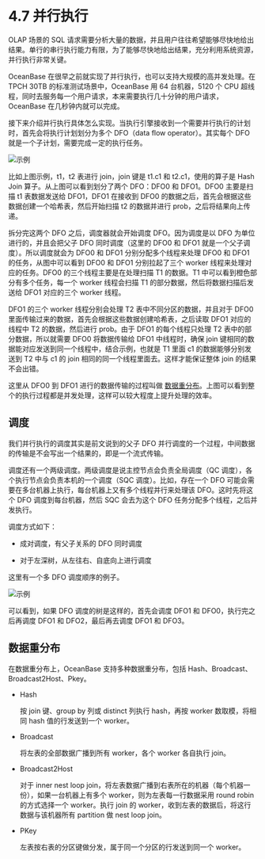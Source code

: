 # 4.7 并行执行

OLAP 场景的 SQL 请求需要分析大量的数据，并且用户往往希望能够尽快地给出结果。单行的串行执行能力有限，为了能够尽快地给出结果，充分利用系统资源，并行执行非常关键。

OceanBase 在很早之前就实现了并行执行，也可以支持大规模的高并发处理。在 TPCH 30TB 的标准测试场景中，OceanBase 用 64 台机器，5120 个 CPU 超线程，同时去服务每一个用户请求，本来需要执行几十分钟的用户请求，OceanBase 在几秒钟内就可以完成。

接下来介绍并行执行具体怎么实现。当执行引擎接收到一个需要并行执行的计划时，首先会将执行计划划分为多个 DFO（data flow operator）。其实每个 DFO 就是一个子计划，需要完成一定的执行任务。

![示例](https://obbusiness-private.oss-cn-shanghai.aliyuncs.com/doc/img/kernel-advanced/V1.0.0/zh-CN/4.oceanbase-sql-engine/9.parallel-execution-01.png)

比如上图示例，t1，t2 表进行 join，join 键是 t1.c1 和 t2.c1，使用的算子是 Hash Join 算子。从上图可以看到划分了两个 DFO：DFO0 和 DFO1。DFO0 主要是扫描 t1 表数据发送给 DFO1，DFO1 在接收到 DFO0 的数据之后，首先会根据这些数据创建一个哈希表，然后开始扫描 t2 的数据并进行 prob，之后将结果向上传递。

拆分完这两个 DFO 之后，调度器就会开始调度 DFO。因为调度是以 DFO 为单位进行的，并且会把父子 DFO 同时调度（这里的 DFO0 和 DFO1 就是一个父子调度）。所以调度就会为 DFO0 和 DFO1 分别分配多个线程来处理 DFO0 和 DFO1 的任务，从图中可以看到 DFO0 和 DFO1 分别拉起了三个 worker 线程来处理对应的任务。DFO0 的三个线程主要是在处理扫描 T1 的数据。T1 中可以看到橙色部分有多个任务，每一个 worker 线程会扫描 T1 的部分数据，然后将数据扫描后发送给 DFO1 对应的三个 worker 线程。

DFO1 的三个 worker 线程分别会处理 T2 表中不同分区的数据，并且对于 DFO0 里面传输过来的数据，首先会根据这些数据创建哈希表，之后读取 DFO1 对应的线程中 T2 的数据，然后进行 prob。由于 DFO1 的每个线程只处理 T2 表中的部分数据，所以就需要 DFO0 将数据传输给 DFO1 中线程时，确保 join 键相同的数据能对应发送到同一个线程中，结合示例，也就是 T1 里面 c1 的数据能够分别发送到 T2 中与 c1 的 join 相同的同一个线程里面去。这样才能保证整体 join 的结果不会出错。

这里从 DFO0 到 DFO1 进行的数据传输的过程叫做 [数据重分布](#数据重分布)。上图可以看到整个的执行过程都是并发处理，这样可以较大程度上提升处理的效率。

## 调度

我们并行执行的调度其实是前文说到的父子 DFO 并行调度的一个过程，中间数据的传输是不会写出一个结果的，即是一个流式传输。

调度还有一个两级调度。两级调度是说主控节点会负责全局调度（QC 调度），各个执行节点会负责本机的一个调度（SQC 调度）。比如，存在一个 DFO 可能会需要在多台机器上执行，每台机器上又有多个线程并行来处理该 DFO。这时先将这个 DFO 调度到每台机器，然后 SQC 会去为这个 DFO 任务分配多个线程，之后并发执行。

调度方式如下：

* 成对调度，有父子关系的 DFO 同时调度

* 对于左深树，从左往右、自底向上进行调度

这里有一个多 DFO 调度顺序的例子。

![示例](https://obbusiness-private.oss-cn-shanghai.aliyuncs.com/doc/img/kernel-advanced/V1.0.0/zh-CN/4.oceanbase-sql-engine/9.parallel-execution-02.png)

可以看到，如果 DFO 调度的树是这样的，首先会调度 DFO1 和 DFO0，执行完之后再调度 DFO1 和 DFO2，最后再去调度 DFO1 和 DFO3。

## 数据重分布

在数据重分布上，OceanBase 支持多种数据重分布，包括 Hash、Broadcast、Broadcast2Host、Pkey。

* Hash

  按 join 键、group by 列或 distinct 列执行 hash，再按 worker 数取模，将相同 hash 值的行发送到一个 worker。

* Broadcast

  将左表的全部数据广播到所有 worker，各个 worker 各自执行 join。

* Broadcast2Host

  对于 inner nest loop join，将左表数据广播到右表所在的机器（每个机器一份），如果一台机器上有多个 worker，则为左表每一行数据采用 round robin 的方式选择一个 worker。执行 join 的 worker，收到左表的数据后，将这行数据与该机器所有 partition 做 nest loop join。

* PKey

  左表按右表的分区键做分发，属于同一个分区的行发送到同一个 worker。
